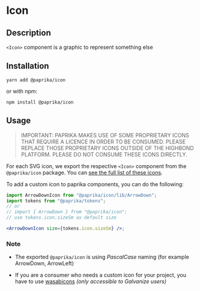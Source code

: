 # Icon

## Description

`<Icon>` component is a graphic to represent something else

## Installation

```
yarn add @paprika/icon
```

or with npm:

```
npm install @paprika/icon
```

## Usage

> IMPORTANT: PAPRIKA MAKES USE OF SOME PROPRIETARY ICONS THAT REQUIRE A LICENCE IN ORDER TO BE CONSUMED. PLEASE REPLACE THOSE PROPRIETARY ICONS OUTSIDE OF THE HIGHBOND PLATFORM. PLEASE DO NOT CONSUME THESE ICONS DIRECTLY.

For each SVG icon, we export the respective `<Icon>` component from the `@paprika/icon` package. You can [see the full list of these icons](https://github.com/acl-services/paprika/tree/master/packages/Icon/src/svg).

To add a custom icon to paprika components, you can do the following:

```jsx
import ArrowDownIcon from "@paprika/icon/lib/ArrowDown";
import tokens from "@paprika/tokens";
// or
// import { ArrowDown } from "@paprika/icon";
// use tokens.icon.sizeSm as default size

<ArrowDownIcon size={tokens.icon.sizeSm} />;
```

### Note

- The exported `@paprika/icon` is using _PascalCase_ naming (for example ArrowDown, ArrowLeft)

- If you are a consumer who needs a custom icon for your project, you have to use [wasabicons](https://design.wegalvanize.com/icons) _(only accessible to Galvanize users)_
